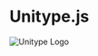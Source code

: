 # Unitype.js
![Unitype Logo](http://storage5.static.itmages.ru/i/16/0807/h_1470584885_9887473_b6402c7d40.png)
